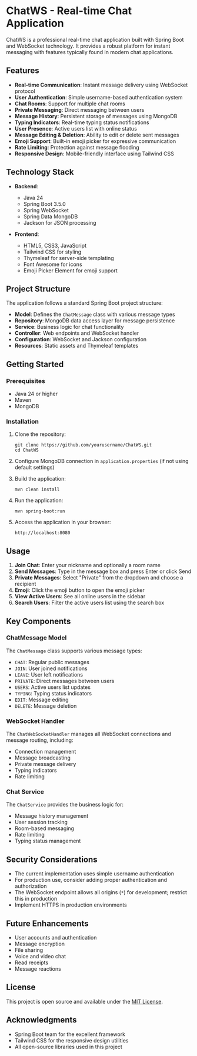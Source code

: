 
# ChatWS - Real-time Chat Application

ChatWS is a professional real-time chat application built with Spring Boot and WebSocket technology. It provides a robust platform for instant messaging with features typically found in modern chat applications.

## Features

- **Real-time Communication**: Instant message delivery using WebSocket protocol
- **User Authentication**: Simple username-based authentication system
- **Chat Rooms**: Support for multiple chat rooms
- **Private Messaging**: Direct messaging between users
- **Message History**: Persistent storage of messages using MongoDB
- **Typing Indicators**: Real-time typing status notifications
- **User Presence**: Active users list with online status
- **Message Editing & Deletion**: Ability to edit or delete sent messages
- **Emoji Support**: Built-in emoji picker for expressive communication
- **Rate Limiting**: Protection against message flooding
- **Responsive Design**: Mobile-friendly interface using Tailwind CSS

## Technology Stack

- **Backend**:
  - Java 24
  - Spring Boot 3.5.0
  - Spring WebSocket
  - Spring Data MongoDB
  - Jackson for JSON processing

- **Frontend**:
  - HTML5, CSS3, JavaScript
  - Tailwind CSS for styling
  - Thymeleaf for server-side templating
  - Font Awesome for icons
  - Emoji Picker Element for emoji support

## Project Structure

The application follows a standard Spring Boot project structure:

- **Model**: Defines the `ChatMessage` class with various message types
- **Repository**: MongoDB data access layer for message persistence
- **Service**: Business logic for chat functionality
- **Controller**: Web endpoints and WebSocket handler
- **Configuration**: WebSocket and Jackson configuration
- **Resources**: Static assets and Thymeleaf templates

## Getting Started

### Prerequisites

- Java 24 or higher
- Maven
- MongoDB

### Installation

1. Clone the repository:
   ```
   git clone https://github.com/yourusername/ChatWS.git
   cd ChatWS
   ```

2. Configure MongoDB connection in `application.properties` (if not using default settings)

3. Build the application:
   ```
   mvn clean install
   ```

4. Run the application:
   ```
   mvn spring-boot:run
   ```

5. Access the application in your browser:
   ```
   http://localhost:8080
   ```

## Usage

1. **Join Chat**: Enter your nickname and optionally a room name
2. **Send Messages**: Type in the message box and press Enter or click Send
3. **Private Messages**: Select "Private" from the dropdown and choose a recipient
4. **Emoji**: Click the emoji button to open the emoji picker
5. **View Active Users**: See all online users in the sidebar
6. **Search Users**: Filter the active users list using the search box

## Key Components

### ChatMessage Model

The `ChatMessage` class supports various message types:
- `CHAT`: Regular public messages
- `JOIN`: User joined notifications
- `LEAVE`: User left notifications
- `PRIVATE`: Direct messages between users
- `USERS`: Active users list updates
- `TYPING`: Typing status indicators
- `EDIT`: Message editing
- `DELETE`: Message deletion

### WebSocket Handler

The `ChatWebSocketHandler` manages all WebSocket connections and message routing, including:
- Connection management
- Message broadcasting
- Private message delivery
- Typing indicators
- Rate limiting

### Chat Service

The `ChatService` provides the business logic for:
- Message history management
- User session tracking
- Room-based messaging
- Rate limiting
- Typing status management

## Security Considerations

- The current implementation uses simple username authentication
- For production use, consider adding proper authentication and authorization
- The WebSocket endpoint allows all origins (`*`) for development; restrict this in production
- Implement HTTPS in production environments

## Future Enhancements

- User accounts and authentication
- Message encryption
- File sharing
- Voice and video chat
- Read receipts
- Message reactions

## License

This project is open source and available under the [MIT License](LICENSE).

## Acknowledgments

- Spring Boot team for the excellent framework
- Tailwind CSS for the responsive design utilities
- All open-source libraries used in this project
